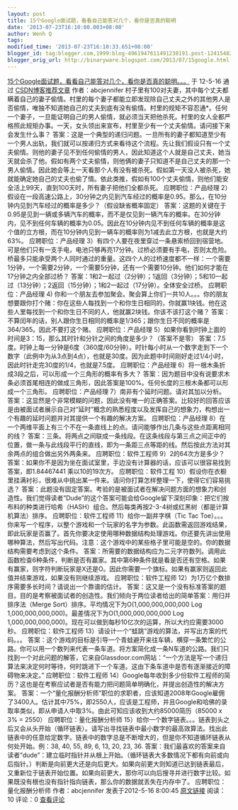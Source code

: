 ```yaml
---
layout: post
title: 15个Google面试题，看看自己能答对几个，看你是否真的聪明
date: '2013-07-23T16:10:00.003+08:00'
author: Wenh Q
tags:
modified_time: '2013-07-23T16:10:33.651+08:00'
blogger_id: tag:blogger.com,1999:blog-4961947611491238191.post-1241548236979458357
blogger_orig_url: http://binaryware.blogspot.com/2013/07/15google.html
---
```

[
15个Google面试题，看看自己能答对几个，看你是否真的聪明。。。](http://blog.csdn.net/abcjennifer/article/details/7571010)
于 12-5-16 通过
[CSDN博客推荐文章](http://blog.csdn.net/) 作者：abcjennifer
村子里有100对夫妻，其中每个丈夫都瞒着自己的妻子偷情。村里的每个妻子都能立即发现除自己丈夫之外的其他男人是否偷情，唯独不知道她自己的丈夫到底有没有偷情。村里的规矩不容忍通*。任何一个妻子，一旦能证明自己的男人偷情，就必须当天把他杀死。村里的女人全都严格照此规矩办事。一天，女头领出来宣布，村里至少有一个丈夫偷情。请问接下来会发生什么事？
答案：这是一个典型的递归问题。一旦所有的妻子都知道至少有一个男人出轨，我们就可以按递归方式来看待这个流程。先让我们假设只有一个丈夫偷情。则他的妻子见不到任何偷情的男人，因此知道这个人就是自己丈夫，她当天就会杀了他。假如有两个丈夫偷情，则他俩的妻子只知道不是自己丈夫的那一个男人偷情。因此她会等上一天看那个人有没有被杀死。假如第一天没人被杀死，她就能确定她自己的丈夫也偷了情。依此类推，假如有100个丈夫偷情，则他们能安全活上99天，直到100天时，所有妻子把他们全都杀死。
应聘职位：产品经理
2）假设在一段高速公路上，30分钟之内见到汽车经过的概率是0.95。那么，在10分钟内见到汽车经过的概率是多少？（假设缺省概率固定）
答案：这题的关键在于0.95是见到一辆或多辆汽车的概率，而不是仅见到一辆汽车的概率。在30分钟内，见不到任何车辆的概率为0.05。因此在10分钟内见不到任何车辆的概率是这个值的立方根，而在10分钟内见到一辆车的概率则为1减去此立方根，也就是大约63%。
应聘职位：产品经理
3）有四个人要在夜里穿过一条悬索桥回到宿营地。可是他们只有一支手电，电池只够再亮17分钟。过桥必须要有手电，否则太危险。桥最多只能承受两个人同时通过的重量。这四个人的过桥速度都不一样：一个需要1分钟，一个需要2分钟，一个需要5分钟，还有一个需要10分钟。他们如何才能在17分钟之内全部过桥？
答案：1和2一起过（2分钟）；1返回（3分钟）；5和10一起过（13分钟）；2返回（15分钟）；1和2一起过（17分钟）。全体安全过桥。
应聘职位：产品经理
4)
你和一个朋友去参加聚会。聚会算上你们一共10人。。。你的朋友想要跟你打个赌：你在这些人每找到一个和你生日相同的，你就赢1块钱。他在这些人里每找到一个和你生日不同的人，他就赢2块钱。你该不该打这个赌？
答案：不算闰年的话，别人跟你生日相同的概率是1/365；跟你生日不同的概率是364/365。因此不要打这个赌。
应聘职位：产品经理
5）如果你看到时钟上面的时间是3：15，那么其时针和分针之间的角度是多少？（答案不是零）
答案：7.5度。时钟上每一分钟是6度（360度/60分钟）。时针每小时从一个数字走到下一个数字（此例中为从3点到4点），也就是30度。因为此题中时间刚好走过1/4小时，因此时针走完30度的1/4，也就是7.5度。
应聘职位：产品经理
6）将一根木条折成3段之后，可以形成一个三角形的概率有多大？
答案：因为题目中没有说要求木条必须首尾相连的做成三角形，因此答案是100%。任何长度的三根木条都可以形成一个三角形。
应聘职位：产品经理
7）南非有个延时问题。请对其加以分析。
答案：这显然是个非常模糊的问题，因此没有唯一的正确答案。比较好的回答应该是由被面试者展示自己对“延时”概念的熟悉程度以及发挥自己的想象力，构想出一个有趣的延时问题并对其提供一个有趣的解决方案。
应聘职位：产品经理
8）在一个两维平面上有三个不在一条直线上的点。请问能够作出几条与这些点距离相同的线？
答案：三条。将两点之间联成一条线段。在这条线段与第三点之间正中的位置，做一条与此线段平行的直线，即为一条距三点等距的线。然后按此方法对其余两点的组合做出另外两条来。
应聘职位：软件工程师
9）2的64次方是多少？
答案：如果你不是因为坐在面试室里，手边没有计算器的话，应该可以很容易找到答案，即1.84467441
乘以10的19次方。
应聘职位：软件工程
10）假设你在衣橱里挂满衬衫，很难从中挑出某一件来。请问你打算怎样整理一下，使得它们容易挑选？
答案：此题没有固定答案。考验的是被面试者在解决问题方面的想象力和创造性。我们觉得读者”Dude”的这个答案可能会给Google留下深刻印象：把它们按布料的种类进行哈希（HASH）组合。然后每类再按2-3-4树或红黑树（都是计算机算法）排序。
应聘职位：软件工程师
11）给你一副井字棋（Tic Tac
Toe）。。。你来写一个程序，以整个游戏和一个玩家的名字为参数。此函数需返回游戏结果，即此玩家是否赢了。首先你要决定使用哪种数据结构处理游戏。你还要先讲出使用哪种算法，然后写出代码。注意：这个游戏中的某些格子里可能是空的。你的数据结构需要考虑到这个条件。
答案：所需要的数据结构应为二元字符数列。调用此函数检查6种条件，判断是否有赢家。其中第6种条件就是看是否还有空格。如果有赢家，则字符判断玩家是X还是O。因此你需要一个旗标。如果有赢家则返回此值并结束游戏，如果没有则继续游戏。
应聘职位：软件工程师
12）为1万亿个数排序需要多长时间？请说出一个靠谱的估计。
答案：这又是一个没有标准答案的题目。目的是考察被面试者的创造性。我们倾向于两位读者给出的简单答案：用归并排序法（Merge
Sort）排序。平均情况下为O(1,000,000,000,000 Log
1,000,000,000,000)。最差情况下为O(1,000,000,000,000 Log
1,000,000,000,000)。现在可以做到每秒10亿次的运算，所以大约应需要3000秒。
应聘职位：软件工程师
13）请设计一个“蛙跳”游戏的算法，并写出方案的代码。。。
答案：这个游戏的目标是引导一个青蛙避开来往车辆，横穿一条繁忙的公路。你可以用一个数列来代表一条车道。将方案简化成一条N车道的公路。我们只找到一个对此问题的解答，它来自Glassdoor.com网站：“一个方法是写一个递归算法来决定何时等待，何时跳进下一个车道。这由下条车道中是否有逐渐接近的障碍物来决定。”
应聘职位：软件工程师
14）Google每年收到多少份软件工程师的简历？这也是在考察应试者是否有能力把问题简单明确化，并提出创造性的解决方案。
答案：一个“量化报酬分析师”职位的求职者，应该知道2008年Google雇佣了3400人。估计其中75%，即2550人，应该是工程师，并且Google和哈佛的录取率类似，即从申请人中取3%。由此可知应该收到大约85000简历（85000
x 3% = 2550）
应聘职位：量化报酬分析师
15）给你一个数字链表。。。链表到头之后又会从头开始（循环链表）。请写出寻找链表中最小数字的最高效算法。找出此链表中的任意给定数字。链表中的数字总是不断增大的，但是你不知道循环链表从何处开始。例：38,
40, 55, 89, 6, 13, 20, 23, 36.
答案：我们最喜欢的答案来自读者”dude”：建立临时指针并从根上开始。（循环链表大多数情况下都有向前或向后指针。）判断是向前更大还是向后更大。如果向前更大则知道已达到链表最后，又重新位于链表开始位置。如果向前更大，那你可以向后搜寻并进行数字比较。如果既没有根也没有指针指向链表，那么你的数据就丢失在内存中了。
应聘职位：量化报酬分析师
作者：abcjennifer 发表于2012-5-16 8:00:45
[原文链接](http://blog.csdn.net/abcjennifer/article/details/7571010)
阅读：10 评论：0
[查看评论](http://blog.csdn.net/abcjennifer/article/details/7571010#comments)
